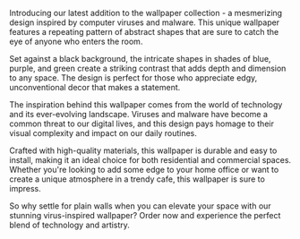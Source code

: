 <!--
Write me content for website with wallpaper "A wallpaper with a repeating pattern of abstract shapes inspired by computer viruses and malware, set against a black background."
-->

<!--font:Poppins-->

Introducing our latest addition to the wallpaper collection - a mesmerizing design inspired by computer viruses and malware. This unique wallpaper features a repeating pattern of abstract shapes that are sure to catch the eye of anyone who enters the room.

Set against a black background, the intricate shapes in shades of blue, purple, and green create a striking contrast that adds depth and dimension to any space. The design is perfect for those who appreciate edgy, unconventional decor that makes a statement.

The inspiration behind this wallpaper comes from the world of technology and its ever-evolving landscape. Viruses and malware have become a common threat to our digital lives, and this design pays homage to their visual complexity and impact on our daily routines.

Crafted with high-quality materials, this wallpaper is durable and easy to install, making it an ideal choice for both residential and commercial spaces. Whether you're looking to add some edge to your home office or want to create a unique atmosphere in a trendy cafe, this wallpaper is sure to impress.

So why settle for plain walls when you can elevate your space with our stunning virus-inspired wallpaper? Order now and experience the perfect blend of technology and artistry.
